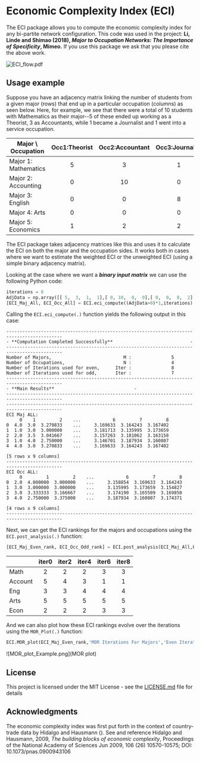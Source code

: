 # Economic Complexity Index (ECI)
The ECI package allows you to compute the economic complexity index for any bi-partite network configuration.  This code was used in the project: **Li, Linde and Shimao (2018), *Major to Occupation Networks: The Importance of Specificity*, Mimeo.**  If you use this package we ask that you please cite the above work. 

![ECI_flow.pdf](ECI_flow.png)

## Usage example

Suppose you have an adjacency matrix linking the number of students from a given major (rows) that end up in a particular occupation (columns) as seen below.  Here, for example, we see that there were a total of 10 students with Mathematics as their major--5 of these ended up working as a Theorist, 3 as Accountants, while 1 became a Journalist and 1 went into a service occupation. 

|Major \ Occupation| Occ1:Theorist| Occ2:Accountant| Occ3:Journalist| Occ4:Service |
|--------------------|:----------:|:--------------:|:--------------:|:------------:|
|Major 1: Mathematics|     5      |        3       |         1      |      1       |
|Major 2: Accounting |     0      |        10      |         0      |      0       |   
|Major 3: English    |     0      |        0       |         8      |      2       |   
|Major 4: Arts       |     0      |        0       |         0      |      10      |
|Major 5: Economics  |     1      |        2       |         2      |      5       | 

The ECI package takes adjacency matrices like this and uses it to calculate the ECI on both the major and the occupation sides. It works both in cases where we want to estimate the weighted ECI or the unweighted ECI (using a simple binary adjacency matrix).  

Looking at the case where we want a ***binary input matrix*** we can use the following Python code:

```python
iterations = 8
AdjData = np.array([[ 5,  3,  1,  1],[ 0, 10,  0,  0],[ 0,  0,  8,  2],[ 0,  0,  0, 10],[ 1,  2,  2,  5]],dtype='f')
[ECI_Maj_All, ECI_Occ_All] = ECI.eci_compute((AdjData>0)*1,iterations)
```
Calling the `ECI.eci_compute(.)` function yields the following output in this case: 

```
-------------------------------------------------------------------------------------------
- **Computation Completed Successfully**                             -
-------------------------------------------------------------------------------------------
Number of Majors,                           M :               5
Number of Occupations,                      N :               4
Number of Iterations used for even,      Iter :               8
Number of Iterations used for odd,       Iter :               7
-------------------------------------------------------------------------------------------
- **Main Results**                              -
-------------------------------------------------------------------------------------------
-------------------------------------------------------------------------------------------
ECI Maj ALL: 
     0    1         2    ...            6         7         8
0  4.0  3.0  3.270833    ...     3.169633  3.164243  3.167402
1  1.0  3.0  3.000000    ...     3.181713  3.135995  3.173659
2  2.0  3.5  3.041667    ...     3.157263  3.181062  3.163158
3  1.0  4.0  2.750000    ...     3.146701  3.187934  3.160807
4  4.0  3.0  3.270833    ...     3.169633  3.164243  3.167402

[5 rows x 9 columns]
-------------------------------------------------------------------------------------------
ECI Occ ALL: 
     0         1         2    ...            6         7         8
0  2.0  4.000000  3.000000    ...     3.158854  3.169633  3.164243
1  3.0  3.000000  3.000000    ...     3.135995  3.173659  3.154827
2  3.0  3.333333  3.166667    ...     3.174190  3.165509  3.169850
3  4.0  2.750000  3.375000    ...     3.187934  3.160807  3.174371

[4 rows x 9 columns]
-------------------------------------------------------------------------------------------
```

Next, we can get the ECI rankings for the majors and occupations using the `ECI.post_analysis(.)` function:

```Python
[ECI_Maj_Even_rank, ECI_Occ_Odd_rank] = ECI.post_analysis(ECI_Maj_All,ECI_Occ_All,['Math','Account','Eng','Arts','Econ'],['Theorist','Accountant','Journalist','Service'])
```

|	| iter0  | iter2   |iter4	  | iter6|	iter8|
|----|:----:|:----:|:----:|:----:|:----:|
|Math|2	|2	|2|	3	|3|
|Account|5|4	|3	|1	|1|
|Eng	|3	|3	|4	|4	|4|
|Arts|5	|5	|5	|5|	5|
|Econ|2|	2	|2	|3	|3|


And we can also plot how these ECI rankings evolve over the iterations using the `MOR_Plot(.)` function:
```Python
ECI.MOR_plot(ECI_Maj_Even_rank,'MOR Iterations For Majors','Even Iterations')
```
![MOR_plot_Example.png](MOR plot)


## License

This project is licensed under the MIT License - see the [LICENSE.md](LICENSE.md) file for details

## Acknowledgments
The economic complexity index was first put forth in the context of country-trade data by Hidalgo and Hausmann (). See and reference 
Hidalgo and Hausmann, 2009, *The building blocks of economic complexity*, Proceedings of the National Academy of Sciences Jun 2009, 106 (26) 10570-10575; DOI: 10.1073/pnas.0900943106
